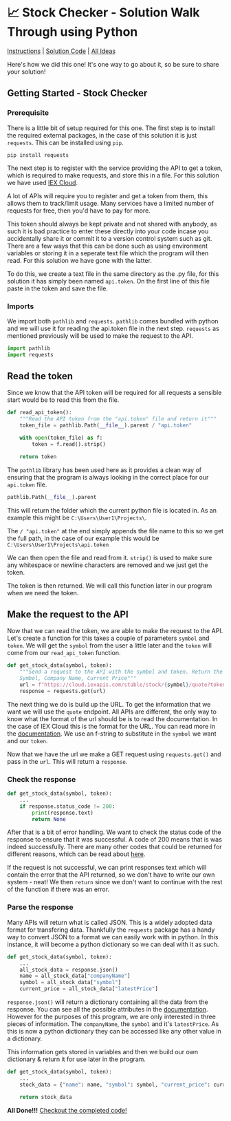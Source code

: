 # 📈 Stock Checker - Solution Walk Through using Python

[Instructions](/projects/stock-checker.md) | [Solution Code](/solutions/stock-cker.py) | [All Ideas](/README.md)

Here's how we did this one! It's one way to go about it, so be sure to share your solution!

## Getting Started - Stock Checker

### Prerequisite

There is a little bit of setup required for this one. The first step is to install the required external packages, in the case of this solution it is just `requests`. This can be installed using `pip`.

`pip install requests`

The next step is to register with the service providing the API to get a token, which is required to make requests, and store this in a file. For this solution we have used [IEX Cloud](https://iexcloud.io/).

A lot of APIs will require you to register and get a token from them, this allows them to track/limit usage. Many services have a limited number of requests for free, then you'd have to pay for more.

This token should always be kept private and not shared with anybody, as such it is bad practice to enter these directly into your code incase you accidentally share it or commit it to a version control system such as git.
There are a few ways that this can be done such as using environment variables or storing it in a seperate text file which the program will then read. For this solution we have gone with the latter.

To do this, we create a text file in the same directory as the .py file, for this solution it has simply been named `api.token`. On the first line of this file paste in the token and save the file.

### Imports
We import both `pathlib` and `requests`. `pathlib` comes bundled with python and we will use it for reading the api.token file in the next step. `requests` as mentioned previously will be used to make the request to the API.

```py
import pathlib
import requests
```

## Read the token

Since we know that the API token will be required for all requests a sensible start would be to read this from the file.
```python 
def read_api_token():
    """Read the API token from the "api.token" file and return it"""
    token_file = pathlib.Path(__file__).parent / "api.token"

    with open(token_file) as f:
        token = f.read().strip()

    return token
```
The `pathlib` library has been used here as it provides a clean way of ensuring that the program is always looking in the correct place for our `api.token` file. 
```python
pathlib.Path(__file__).parent
```
This will return the folder which the current python file is located in. As an example this might be `C:\Users\User1\Projects\`.

The `/ "api.token"` at the end simply appends the file name to this so we get the full path, in the case of our example this would be `C:\Users\User1\Projects\api.token`

We can then open the file and read from it. `strip()` is used to make sure any whitespace or newline characters are removed and we just get the token.

The token is then returned. We will call this function later in our program when we need the token.

## Make the request to the API

Now that we can read the token, we are able to make the request to the API. Let's create a function for this takes a couple of parameters `symbol` and `token`. We will get the `symbol` from the user a little later and the `token` will come from our `read_api_token` function.

```python
def get_stock_data(symbol, token):
    """Send a request to the API with the symbol and token. Return the stock data we want:
    Symbol, Company Name, Current Price"""
    url = f"https://cloud.iexapis.com/stable/stock/{symbol}/quote?token={token}"
    response = requests.get(url)
```

The next thing we do is build up the URL. To get the information that we want we will use the `quote` endpoint. All APIs are different, the only way to know what the format of the url should be is to read the documentation. In the case of IEX Cloud this is the format for the URL. You can read more in the [documentation](https://iexcloud.io/docs/api/#quote). We use an f-string to substitute in the `symbol` we want and our `token`.

Now that we have the url we make a GET request using `requests.get()` and pass in the `url`. This will return a `response`.

### Check the response

```python
def get_stock_data(symbol, token):
    ...
    if response.status_code != 200:
        print(response.text)
        return None
```
After that is a bit of error handling. We want to check the status code of the response to ensure that it was successful. A code of 200 means that is was indeed successfully. There are many other codes that could be returned for different reasons, which can be read about [here](https://iexcloud.io/docs/api/#error-codes).

If the request is not successful, we can print responses text which will contain the error that the API returned, so we don't have to write our own system - neat! We then `return` since we don't want to continue with the rest of the function if there was an error.

### Parse the response
Many APIs will return what is called JSON. This is a widely adopted data format for transfering data. Thankfully the `requests` package has a handy way to convert JSON to a format we can easily work with in python. In this instance, it will become a python dictionary so we can deal with it as such.

```py
def get_stock_data(symbol, token):
    ...
    all_stock_data = response.json()
    name = all_stock_data["companyName"]
    symbol = all_stock_data["symbol"]
    current_price = all_stock_data["latestPrice"]
```
`response.json()` will return a dictionary containing all the data from the response. You can see all the possible attributes in the [documentation](https://iexcloud.io/docs/api/#quote). However for the purposes of this program, we are only interested in three pieces of information. The `companyName`, the `symbol` and it's `latestPrice`. As this is now a python dictionary they can be accessed like any other value in a dictionary.

This information gets stored in variables and then we build our own dictionary & return it for use later in the program.
```py
def get_stock_data(symbol, token):
    ...
    stock_data = {"name": name, "symbol": symbol, "current_price": current_price}

    return stock_data
```

**All Done!!!** [Checkout the completed code!](/solutions/conversion-calculator.py)